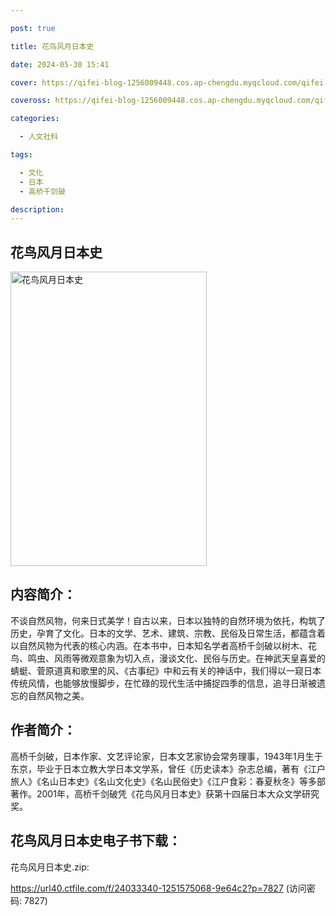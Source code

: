 ```yaml
---

post: true

title: 花鸟风月日本史

date: 2024-05-30 15:41

cover: https://qifei-blog-1256009448.cos.ap-chengdu.myqcloud.com/qifei-blog/s33581672.jpg

coveross: https://qifei-blog-1256009448.cos.ap-chengdu.myqcloud.com/qifei-blog/s33581672.jpg

categories:

  - 人文社科

tags:

  - 文化
  - 日本
  - 高桥千剑破

description:
---
```


## 花鸟风月日本史

<img alt="花鸟风月日本史" class="aligncenter loading" data-was-processed="true" decoding="async" fetchpriority="high" height="471" src="https://qifei-blog-1256009448.cos.ap-chengdu.myqcloud.com/qifei-blog/s33581672.jpg" style="cursor: zoom-in;" width="314"/>

## 内容简介：

不谈自然风物，何来日式美学！自古以来，日本以独特的自然环境为依托，构筑了历史，孕育了文化。日本的文学、艺术、建筑、宗教、民俗及日常生活，都蕴含着以自然风物为代表的核心内涵。在本书中，日本知名学者高桥千剑破以树木、花鸟、鸣虫、风雨等微观意象为切入点，漫谈文化、民俗与历史。在神武天皇喜爱的蜻蜓、菅原道真和歌里的风、《古事纪》中和云有关的神话中，我们得以一窥日本传统风情，也能够放慢脚步，在忙碌的现代生活中捕捉四季的信息，追寻日渐被遗忘的自然风物之美。

## 作者简介：

高桥千剑破，日本作家、文艺评论家，日本文艺家协会常务理事，1943年1月生于东京，毕业于日本立教大学日本文学系，曾任《历史读本》杂志总编，著有《江户旅人》《名山日本史》《名山文化史》《名山民俗史》《江户食彩：春夏秋冬》等多部著作。2001年，高桥千剑破凭《花鸟风月日本史》获第十四届日本大众文学研究奖。

## 花鸟风月日本史电子书下载：

花鸟风月日本史.zip: 

https://url40.ctfile.com/f/24033340-1251575068-9e64c2?p=7827 (访问密码: 7827)
